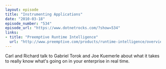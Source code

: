 ```yaml
---
layout: episode
title: "Instrumenting Applications"
date: "2010-03-18"
episode_number: "534"
episode_url: "https://www.dotnetrocks.com/?show=534"
links:
- title: "Preemptive Runtime Intelligence"
  url: "http://www.preemptive.com/products/runtime-intelligence/overview"
---
```


Carl and Richard talk to Gabriel Torok and Joe Kuemerle about what it takes to really know what's going on in your enterprise in real time.
